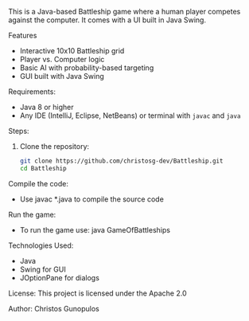 This is a Java-based Battleship game where a human player competes against the computer. 
It comes with a UI built in Java Swing.

Features
- Interactive 10x10 Battleship grid
- Player vs. Computer logic
- Basic AI with probability-based targeting
- GUI built with Java Swing

Requirements:
- Java 8 or higher
- Any IDE (IntelliJ, Eclipse, NetBeans) or terminal with `javac` and `java`

Steps:
1. Clone the repository:
   ```bash
   git clone https://github.com/christosg-dev/Battleship.git
   cd Battleship

Compile the code:
- Use javac *.java to compile the source code

Run the game:
- To run the game use: java GameOfBattleships

Technologies Used:
- Java
- Swing for GUI
- JOptionPane for dialogs

License: This project is licensed under the Apache 2.0

Author: 
Christos Gunopulos 
